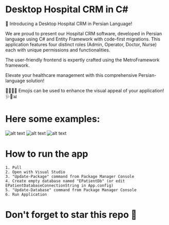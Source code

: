 # Desktop Hospital CRM in C#
🏥 Introducing a Desktop Hospital CRM in Persian Language!

We are proud to present our Hospital CRM software, developed in Persian language using C# and Entity Framework with code-first migrations. This application features four distinct roles (Admin, Operator, Doctor, Nurse) each with unique permissions and functionalities.

The user-friendly frontend is expertly crafted using the MetroFramework framework.

Elevate your healthcare management with this comprehensive Persian-language solution!

👨‍⚕️👩‍⚕️ Emojis can be used to enhance the visual appeal of your application! 🩺💉📊

# Here some examples:

![alt text](https://raw.githubusercontent.com/mohamadsaleh82/Desktop-Hospital-CRM-in-C-Sharp-with-WinForms/master/Demo/1.jpg)
![alt text](https://raw.githubusercontent.com/mohamadsaleh82/Desktop-Hospital-CRM-in-C-Sharp-with-WinForms/master/Demo/2.jpg)
![alt text](https://raw.githubusercontent.com/mohamadsaleh82/Desktop-Hospital-CRM-in-C-Sharp-with-WinForms/master/Demo/3.jpg)

# How to run the app

	1. Pull
	2. Open with Visual Studio
	3. "Update-Package" command from Package Manager Console
	4. Create empty database named "EPatientDb" (or edit EPatientDatabaseConnectionString in App.config)
	5. "Update-Database" command from Package Manager Console
	6. Run Application

# Don't forget to star this repo 🌟
